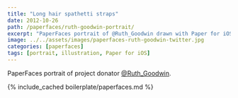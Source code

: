 ```yaml
---
title: "Long hair spathetti straps"
date: 2012-10-26
path: /paperfaces/ruth-goodwin-portrait/
excerpt: "PaperFaces portrait of @Ruth_Goodwin drawn with Paper for iOS on an iPad."
image: ../../assets/images/paperfaces-ruth-goodwin-twitter.jpg
categories: [paperfaces]
tags: [portrait, illustration, Paper for iOS]
---
```


PaperFaces portrait of project donator [@Ruth_Goodwin](https://twitter.com/Ruth_Goodwin).

{% include_cached boilerplate/paperfaces.md %}
